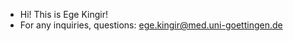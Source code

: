 - Hi! This is Ege Kingir!
- For any inquiries, questions: ege.kingir@med.uni-goettingen.de

<!---
ege-kingir/ege-kingir is a ✨ special ✨ repository because its `README.md` (this file) appears on your GitHub profile.
You can click the Preview link to take a look at your changes.
--->
